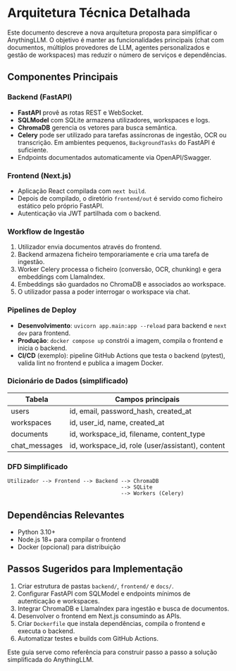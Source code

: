 # Arquitetura Técnica Detalhada

Este documento descreve a nova arquitetura proposta para simplificar o AnythingLLM.
O objetivo é manter as funcionalidades principais (chat com documentos, múltiplos provedores de LLM, agentes personalizados e gestão de workspaces) mas reduzir o número de serviços e dependências.

## Componentes Principais

### Backend (FastAPI)
- **FastAPI** provê as rotas REST e WebSocket.
- **SQLModel** com SQLite armazena utilizadores, workspaces e logs.
- **ChromaDB** gerencia os vetores para busca semântica.
- **Celery** pode ser utilizado para tarefas assíncronas de ingestão, OCR ou transcrição. Em ambientes pequenos, `BackgroundTasks` do FastAPI é suficiente.
- Endpoints documentados automaticamente via OpenAPI/Swagger.

### Frontend (Next.js)
- Aplicação React compilada com `next build`.
- Depois de compilado, o diretório `frontend/out` é servido como ficheiro estático pelo próprio FastAPI.
- Autenticação via JWT partilhada com o backend.

### Workflow de Ingestão
1. Utilizador envia documentos através do frontend.
2. Backend armazena ficheiro temporariamente e cria uma tarefa de ingestão.
3. Worker Celery processa o ficheiro (conversão, OCR, chunking) e gera embeddings com LlamaIndex.
4. Embeddings são guardados no ChromaDB e associados ao workspace.
5. O utilizador passa a poder interrogar o workspace via chat.

### Pipelines de Deploy
- **Desenvolvimento**: `uvicorn app.main:app --reload` para backend e `next dev` para frontend.
- **Produção**: `docker compose up` constrói a imagem, compila o frontend e inicia o backend.
- **CI/CD** (exemplo): pipeline GitHub Actions que testa o backend (pytest), valida lint no frontend e publica a imagem Docker.

### Dicionário de Dados (simplificado)
| Tabela          | Campos principais                                |
|-----------------|--------------------------------------------------|
| users           | id, email, password_hash, created_at             |
| workspaces      | id, user_id, name, created_at                    |
| documents       | id, workspace_id, filename, content_type         |
| chat_messages   | id, workspace_id, role (user/assistant), content |

### DFD Simplificado
```
Utilizador --> Frontend --> Backend --> ChromaDB
                                    --> SQLite
                                    --> Workers (Celery)
```

## Dependências Relevantes
- Python 3.10+
- Node.js 18+ para compilar o frontend
- Docker (opcional) para distribuição

## Passos Sugeridos para Implementação
1. Criar estrutura de pastas `backend/`, `frontend/` e `docs/`.
2. Configurar FastAPI com SQLModel e endpoints mínimos de autenticação e workspaces.
3. Integrar ChromaDB e LlamaIndex para ingestão e busca de documentos.
4. Desenvolver o frontend em Next.js consumindo as APIs.
5. Criar `Dockerfile` que instala dependências, compila o frontend e executa o backend.
6. Automatizar testes e builds com GitHub Actions.

Este guia serve como referência para construir passo a passo a solução simplificada do AnythingLLM.
